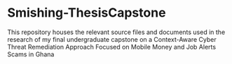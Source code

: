 # Smishing-ThesisCapstone
This repository houses the relevant source files and documents used in the research of my final undergraduate capstone on a Context-Aware Cyber Threat Remediation Approach Focused on Mobile Money and Job Alerts Scams in Ghana
